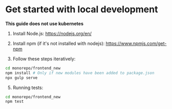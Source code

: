 # Get started with local development

**This guide does not use kubernetes**

1. Install Node.js: https://nodejs.org/en/
2. Install npm (if it's not installed with nodejs): https://www.npmjs.com/get-npm

4. Follow these steps iteratively:
```sh
cd monorepo/frontend_new
npm install # Only if new modules have been added to package.json
npx gulp serve
```

5. Running tests:
```sh
cd monorepo/frontend_new
npm test
```
